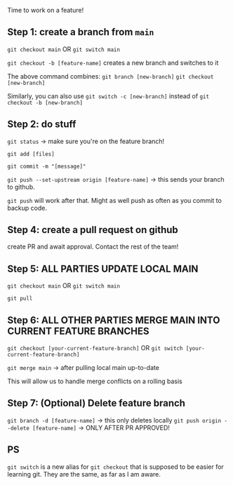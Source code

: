 
Time to work on a feature! 

## Step 1: create a branch from `main`

`git checkout main` OR `git switch main`

`git checkout -b [feature-name]` creates a new branch and switches to it

The above command combines: 
`git branch [new-branch]`
`git checkout [new-branch]`

Similarly, you can also use
`git switch -c [new-branch]` instead of `git checkout -b [new-branch]`

## Step 2: do stuff

`git status` -> make sure you're on the feature branch!

`git add [files]`

`git commit -m "[message]"`

`git push --set-upstream origin [feature-name]` -> this sends your branch to github. 

`git push` will work after that. Might as well push as often as you commit to backup code.

## Step 4: create a pull request on github

create PR and await approval. Contact the rest of the team!

## Step 5: ALL PARTIES UPDATE LOCAL MAIN

`git checkout main` OR `git switch main`

`git pull`

## Step 6: ALL OTHER PARTIES MERGE MAIN INTO CURRENT FEATURE BRANCHES

`git checkout [your-current-feature-branch]` OR `git switch [your-current-feature-branch]`

`git merge main` -> after pulling local main up-to-date

This will allow us to handle merge conflicts on a rolling basis

## Step 7: (Optional) Delete feature branch

`git branch -d [feature-name]` -> this only deletes locally
`git push origin --delete [feature-name]` -> ONLY AFTER PR APPROVED! 

## PS

`git switch` is a new alias for `git checkout` that is supposed to be easier for learning git. They are the same, as far as I am aware.

